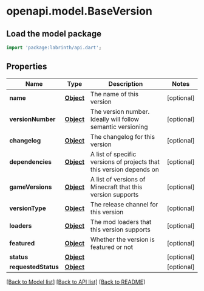 # openapi.model.BaseVersion

## Load the model package
```dart
import 'package:labrinth/api.dart';
```

## Properties
Name | Type | Description | Notes
------------ | ------------- | ------------- | -------------
**name** | [**Object**](.md) | The name of this version | [optional] 
**versionNumber** | [**Object**](.md) | The version number. Ideally will follow semantic versioning | [optional] 
**changelog** | [**Object**](.md) | The changelog for this version | [optional] 
**dependencies** | [**Object**](.md) | A list of specific versions of projects that this version depends on | [optional] 
**gameVersions** | [**Object**](.md) | A list of versions of Minecraft that this version supports | [optional] 
**versionType** | [**Object**](Object.md) | The release channel for this version | [optional] 
**loaders** | [**Object**](.md) | The mod loaders that this version supports | [optional] 
**featured** | [**Object**](.md) | Whether the version is featured or not | [optional] 
**status** | [**Object**](Object.md) |  | [optional] 
**requestedStatus** | [**Object**](Object.md) |  | [optional] 

[[Back to Model list]](../README.md#documentation-for-models) [[Back to API list]](../README.md#documentation-for-api-endpoints) [[Back to README]](../README.md)


